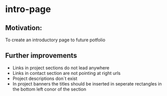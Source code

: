 # intro-page

## Motivation:
To create an introductory page to future potfolio

## Further improvements

* Links in project sections do not lead anywhere
* Links in contact section are not pointing at right urls
* Project descriptions don´t exist
* In project banners the titles should be inserted in seperate rectangles in the bottom left conor of the section
